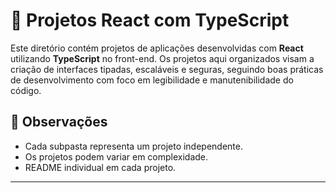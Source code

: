 # 📁 Projetos React com TypeScript

Este diretório contém projetos de aplicações desenvolvidas com **React** utilizando **TypeScript** no front-end. Os projetos aqui organizados visam a criação de interfaces tipadas, escaláveis e seguras, seguindo boas práticas de desenvolvimento com foco em legibilidade e manutenibilidade do código.

## 📌 Observações

- Cada subpasta representa um projeto independente.
- Os projetos podem variar em complexidade.
- README individual em cada projeto.

---
